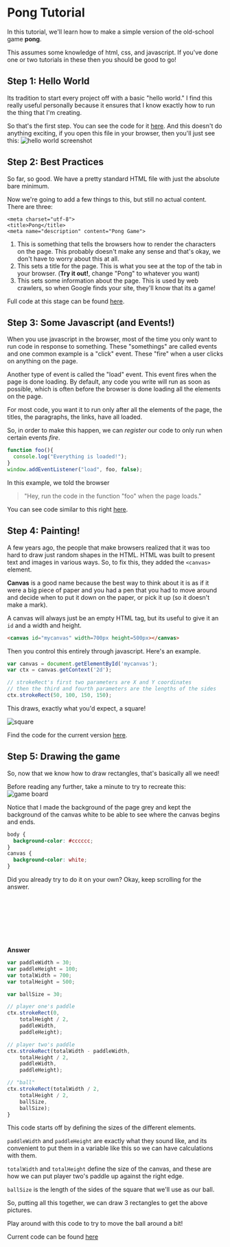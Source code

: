 # Pong Tutorial
In this tutorial, we'll learn how to make a simple version of the old-school game **pong**.

This assumes some knowledge of html, css, and javascript. If you've done one or two tutorials in these then you should be good to go!

## Step 1: Hello World
Its tradition to start every project off with a basic "hello world." I find this really useful personally because it ensures that I know exactly how to run the thing that I'm creating.

So that's the first step. You can see the code for it [here](https://github.com/scottopell/pong-tutorial/blob/07cbeff4dc7b19518ec54ca0d07eec51dbebe0db/index.html). And this doesn't do anything exciting, if you open this file in your browser, then you'll just see this:
![hello world screenshot](./ss/hello_world.png)

## Step 2: Best Practices
So far, so good. We have a pretty standard HTML file with just the absolute bare minimum.

Now we're going to add a few things to this, but still no actual content. There are three:

```
<meta charset="utf-8">
<title>Pong</title>
<meta name="description" content="Pong Game">
```
 
1. This is something that tells the browsers how to render the characters on the page. This probably doesn't make any sense and that's okay, we don't have to worry about this at all.
2. This sets a title for the page. This is what you see at the top of the tab in your browser. (**Try it out!**, change "Pong" to whatever you want)
3. This sets some information about the page. This is used by web crawlers, so when Google finds your site, they'll know that its a game!

Full code at this stage can be found [here](https://github.com/scottopell/pong-tutorial/blob/8624de767b6c0a472a8982bae9e1122ccbc2fbc2/index.html).
## Step 3: Some Javascript (and Events!)
When you use javascript in the browser, most of the time you only want to run code in response to something. These "somethings" are called events and one common example is a "click" event. These "fire" when a user clicks on anything on the page.

Another type of event is called the "load" event. This event fires when the page is done loading. By default, any code you write will run as soon as possible, which is often before the browser is done loading all the elements on the page.

For most code, you want it to run only after all the elements of the page, the titles, the paragraphs, the links, have all loaded.

So, in order to make this happen, we can _register_ our code to only run when certain events _fire_.

```javascript
function foo(){
  console.log("Everything is loaded!");
}
window.addEventListener("load", foo, false);
```

In this example, we told the browser
> "Hey, run the code in the function "foo" when the page loads."

You can see code similar to this right [here](https://github.com/scottopell/pong-tutorial/commit/fc16ff591e7f806918584a31ba7a3bb733df1d9e).

## Step 4: Painting!
A few years ago, the people that make browsers realized that it was too hard to draw just random shapes in the HTML. HTML was built to present text and images in various ways.
So, to fix this, they added the `<canvas>` element.

**Canvas** is a good name because the best way to think about it is as if it were a big piece of paper and you had a pen that you had to move around and decide when to put it down on the paper, or pick it up (so it doesn't make a mark).

A canvas will always just be an empty HTML tag, but its useful to give it an `id` and a width and height.

```html
<canvas id="mycanvas" width=700px height=500px></canvas>
```

Then you control this entirely through javascript. Here's an example.

```js
var canvas = document.getElementById('mycanvas');
var ctx = canvas.getContext('2d');

// strokeRect's first two parameters are X and Y coordinates
// then the third and fourth parameters are the lengths of the sides
ctx.strokeRect(50, 100, 150, 150);
```

This draws, exactly what you'd expect, a square!

![square](./ss/hello_rect.png)

Find the code for the current version [here](https://github.com/scottopell/pong-tutorial/commit/753213bd81f98abd42fa9b018e8bede038bbcfa5).
## Step 5: Drawing the game
So, now that we know how to draw rectangles, that's basically all we need!

Before reading any further, take a minute to try to recreate this:
![game board](./ss/game_board_static.png)

Notice that I made the background of the page grey and kept the background of the canvas white to be able to see where the canvas begins and ends.

```css
body {
  background-color: #cccccc;
}
canvas {
  background-color: white;
}
```


Did you already try to do it on your own? Okay, keep scrolling for the answer.

<br>
<br>
<br>
<br>
<br>
<br>

**Answer**

```js
var paddleWidth = 30;
var paddleHeight = 100;
var totalWidth = 700;
var totalHeight = 500;

var ballSize = 30;

// player one's paddle
ctx.strokeRect(0,
    totalHeight / 2,
    paddleWidth,
    paddleHeight);

// player two's paddle
ctx.strokeRect(totalWidth - paddleWidth,
    totalHeight / 2,
    paddleWidth,
    paddleHeight);

// "ball"
ctx.strokeRect(totalWidth / 2,
    totalHeight / 2,
    ballSize,
    ballSize);
}
```

This code starts off by defining the sizes of the different elements. 

`paddleWidth` and `paddleHeight` are exactly what they sound like, and its convenient to put them in a variable like this so we can have calculations with them.

`totalWidth` and `totalHeight` define the size of the canvas, and these are how we can put player two's paddle up against the right edge.

`ballSize` is the length of the sides of the square that we'll use as our ball.

So, putting all this together, we can draw 3 rectangles to get the above pictures.

Play around with this code to try to move the ball around a bit!

Current code can be found [here](https://github.com/scottopell/pong-tutorial/commit/94dfd3696e3cebd19bb24ea78f5cd6782c432865)










